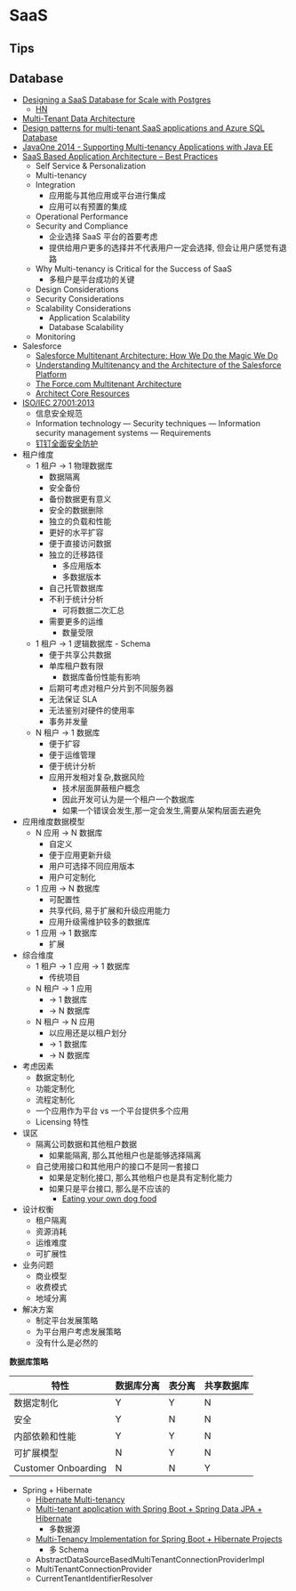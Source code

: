 # SaaS

## Tips


## Database
* [Designing a SaaS Database for Scale with Postgres](https://www.citusdata.com/blog/2016/10/03/designing-your-saas-database-for-high-scalability/)
  * [HN](https://news.ycombinator.com/item?id=12649734)
* [Multi-Tenant Data Architecture](https://msdn.microsoft.com/en-us/library/aa479086.aspx)
* [Design patterns for multi-tenant SaaS applications and Azure SQL Database](https://docs.microsoft.com/en-us/azure/sql-database/sql-database-design-patterns-multi-tenancy-saas-applications)
* [JavaOne 2014 - Supporting Multi-tenancy Applications with Java EE](https://www.slideshare.net/rcandidosilva/supporting-multitenancy-applications-with-java-ee)
* [SaaS Based Application Architecture – Best Practices](http://saasaddict.walkme.com/saas-based-application-architecture-best-practices/)
  * Self Service & Personalization
  * Multi-tenancy
  * Integration
    * 应用能与其他应用或平台进行集成
    * 应用可以有预置的集成
  * Operational Performance
  * Security and Compliance
    * 企业选择 SaaS 平台的首要考虑
    * 提供给用户更多的选择并不代表用户一定会选择, 但会让用户感觉有退路
  * Why Multi-tenancy is Critical for the Success of SaaS
    * 多租户是平台成功的关键
  * Design Considerations
  * Security Considerations
  * Scalability Considerations
    * Application Scalability
    * Database Scalability
  * Monitoring
* Salesforce
  * [Salesforce Multitenant Architecture: How We Do the Magic We Do](https://www.youtube.com/watch?v=jrKA3cJmoms)
  * [Understanding Multitenancy and the Architecture of the Salesforce Platform](https://www.youtube.com/watch?v=jeysYua6ENs)
  * [The Force.com Multitenant Architecture](https://developer.salesforce.com/page/Multi_Tenant_Architecture)
  * [Architect Core Resources](https://developer.salesforce.com/page/Architect_Core_Resources)
* [ISO/IEC 27001:2013](https://en.wikipedia.org/wiki/ISO/IEC_27001:2013)
  * 信息安全规范
  * Information technology — Security techniques — Information security management systems — Requirements
  * [钉钉全面安全防护](https://tms.dingtalk.com/markets/dingtalk/dingtalksecurity)
* 租户维度
  * 1 租户 -> 1 物理数据库
    * 数据隔离
    * 安全备份
    * 备份数据更有意义
    * 安全的数据删除
    * 独立的负载和性能
    * 更好的水平扩容
    * 便于直接访问数据
    * 独立的迁移路径
      * 多应用版本
      * 多数据版本
    * 自己托管数据库
    * 不利于统计分析
      * 可将数据二次汇总
    * 需要更多的运维
      * 数量受限
  * 1 租户 -> 1 逻辑数据库 - Schema
    * 便于共享公共数据
    * 单库租户数有限
      * 数据库备份性能有影响
    * 后期可考虑对租户分片到不同服务器
    * 无法保证 SLA
    * 无法鉴别对硬件的使用率
    * 事务并发量
  * N 租户 -> 1 数据库
    * 便于扩容
    * 便于运维管理
    * 便于统计分析
    * 应用开发相对复杂,数据风险
      * 技术层面屏蔽租户概念
      * 因此开发可认为是一个租户一个数据库
      * 如果一个错误会发生,那一定会发生,需要从架构层面去避免
* 应用维度数据模型
  * N 应用 -> N 数据库
    * 自定义
    * 便于应用更新升级
    * 用户可选择不同应用版本
    * 用户可定制化
  * 1 应用 -> N 数据库
    * 可配置性
    * 共享代码, 易于扩展和升级应用能力
    * 应用升级需维护较多的数据库
  * 1 应用 -> 1 数据库
    * 扩展
* 综合维度
  * 1 租户 -> 1 应用 -> 1 数据库
    * 传统项目
  * N 租户 -> 1 应用
    * -> 1 数据库
    * -> N 数据库
  * N 租户 -> N 应用
    * 以应用还是以租户划分
    * -> 1 数据库
    * -> N 数据库
* 考虑因素
  * 数据定制化
  * 功能定制化
  * 流程定制化
  * 一个应用作为平台 vs 一个平台提供多个应用
  * Licensing 特性
* 误区
  * 隔离公司数据和其他租户数据
    * 如果能隔离, 那么其他租户也是能够选择隔离
  * 自己使用接口和其他用户的接口不是同一套接口
    * 如果是定制化接口, 那么其他租户也是具有定制化能力
    * 如果只是平台接口, 那么是不应该的
      * [Eating your own dog food](https://zh.wikipedia.org/zh-hans/Eating_your_own_dog_food)
* 设计权衡
  * 租户隔离
  * 资源消耗
  * 运维难度
  * 可扩展性
* 业务问题
  * 商业模型
  * 收费模式
  * 地域分离
* 解决方案
  * 制定平台发展策略
  * 为平台用户考虑发展策略
  * 没有什么是必然的

__数据库策略__

特性 | 数据库分离 | 表分离 | 共享数据库
----|-----------|-------|---------
数据定制化           | Y | Y | N
安全                | Y | N | N
内部依赖和性能        | Y | Y | N
可扩展模型           | N | Y | N
Customer Onboarding | N | N | Y

* Spring + Hibernate
  * [Hibernate Multi-tenancy](https://docs.jboss.org/hibernate/orm/4.2/devguide/en-US/html/ch16.html)
  * [Multi-tenant application with Spring Boot + Spring Data JPA + Hibernate](http://anakiou.blogspot.hk/2015/08/multi-tenant-application-with-spring.html)
    * 多数据源
  * [Multi-Tenancy Implementation for Spring Boot + Hibernate Projects](https://dzone.com/articles/spring-boot-hibernate-multitenancy-implementation)
    * 多 Schema
  * AbstractDataSourceBasedMultiTenantConnectionProviderImpl
  * MultiTenantConnectionProvider
  * CurrentTenantIdentifierResolver
